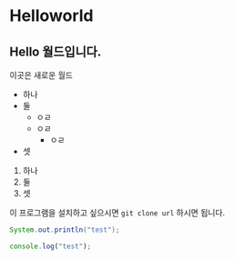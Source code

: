 # Helloworld

## Hello 월드입니다.
이곳은 새로운 월드

* 하나
* 둘
    * ㅇㄹ
    * ㅇㄹ
        * ㅇㄹ
* 셋

1. 하나
1. 둘
1. 셋

이 프로그램을 설치하고 싶으시면 `git clone url` 하시면 됩니다.

```java
System.out.println("test");
```
```js
console.log("test");
```